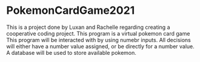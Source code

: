 # PokemonCardGame2021
 This is a project done by Luxan and Rachelle regarding creating a cooperative coding project. This program is a virtual pokemon card game
This program will be interacted with by using numebr inputs. All decisions will either have a number value assigned, or be directly for a number value. A database will be used to store available pokemon.
